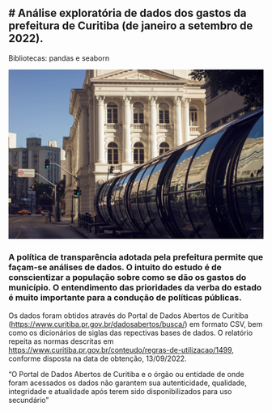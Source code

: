 ## **# Análise exploratória de dados dos gastos da prefeitura de Curitiba (de janeiro a setembro de 2022).**
Bibliotecas: pandas e seaborn

![](/cwb2.jpg#vitrinedev)

### A política de transparência adotada pela prefeitura permite que façam-se análises de dados. O intuito do estudo é de conscientizar a população sobre como se dão os gastos do município. O entendimento das prioridades da verba do estado é muito importante para a condução de políticas públicas.

Os dados foram obtidos através do Portal de Dados Abertos de Curitiba (https://www.curitiba.pr.gov.br/dadosabertos/busca/) em formato CSV, bem como os dicionários de siglas das repectivas bases de dados. O relatório repeita as normas descritas em https://www.curitiba.pr.gov.br/conteudo/regras-de-utilizacao/1499, conforme disposta na data de obtenção, 13/09/2022.

“O Portal de Dados Abertos de Curitiba e o órgão ou entidade de onde foram acessados os dados não garantem sua autenticidade, qualidade, integridade e atualidade após terem sido disponibilizados para uso secundário”


